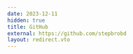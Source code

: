 ```yaml
---
date: 2023-12-11
hidden: true
title: GitHub
external: https://github.com/stepbrobd
layout: redirect.vto
---
```

